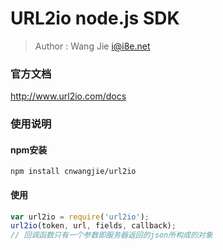 URL2io node.js SDK
======

> Author : Wang Jie <i@i8e.net>

### 官方文档

<http://www.url2io.com/docs>

### 使用说明

#### npm安装
    npm install cnwangjie/url2io

#### 使用

```js
var url2io = require('url2io');
url2io(token, url, fields, callback);
// 回调函数只有一个参数即服务器返回的json所构成的对象
```
